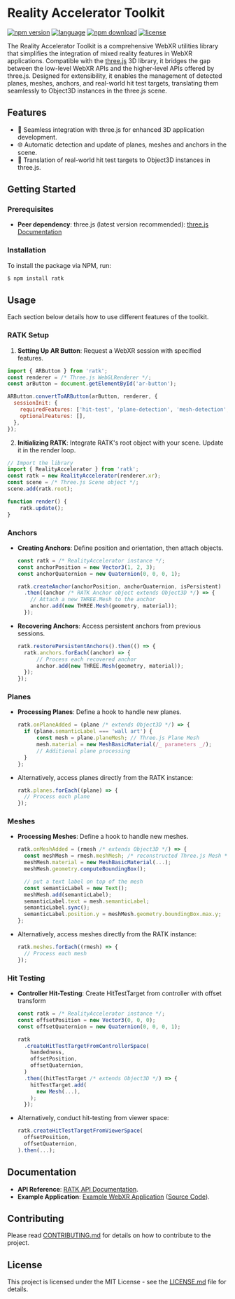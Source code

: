# Reality Accelerator Toolkit

[![npm version](https://badge.fury.io/js/ratk.svg)](https://badge.fury.io/js/ratk)
[![language](https://badgen.net/badge/icon/typescript?icon=typescript&label)](https://www.typescriptlang.org/)
[![npm download](https://badgen.net/npm/dw/ratk)](https://www.npmjs.com/package/ratk)
[![license](https://badgen.net/github/license/meta-quest/reality-accelerator-toolkit)](/LICENSE.md)

The Reality Accelerator Toolkit is a comprehensive WebXR utilities library that simplifies the integration of mixed reality features in WebXR applications. Compatible with the [three.js](https://threejs.org/) 3D library, it bridges the gap between the low-level WebXR APIs and the higher-level APIs offered by three.js. Designed for extensibility, it enables the management of detected planes, meshes, anchors, and real-world hit test targets, translating them seamlessly to Object3D instances in the three.js scene.

## Features

- 🚀 Seamless integration with three.js for enhanced 3D application development.
- 🌐 Automatic detection and update of planes, meshes and anchors in the scene.
- 🎯 Translation of real-world hit test targets to Object3D instances in three.js.

## Getting Started

### Prerequisites

- **Peer dependency**: three.js (latest version recommended): [three.js Documentation](https://threejs.org/docs/)

### Installation

To install the package via NPM, run:

```bash
$ npm install ratk
```

## Usage

Each section below details how to use different features of the toolkit.

### RATK Setup

1. **Setting Up AR Button**: Request a WebXR session with specified features.

```js
import { ARButton } from 'ratk';
const renderer = /* Three.js WebGLRenderer */;
const arButton = document.getElementById('ar-button');

ARButton.convertToARButton(arButton, renderer, {
  sessionInit: {
    requiredFeatures: ['hit-test', 'plane-detection', 'mesh-detection', 'anchors'],
    optionalFeatures: [],
  },
});
```

2. **Initializing RATK**: Integrate RATK's root object with your scene. Update it in the render loop.

```js
// Import the library
import { RealityAccelerator } from 'ratk';
const ratk = new RealityAccelerator(renderer.xr);
const scene = /* Three.js Scene object */;
scene.add(ratk.root);

function render() {
	ratk.update();
}
```

### Anchors

- **Creating Anchors**: Define position and orientation, then attach objects.

  ```js
  const ratk = /* RealityAccelerator instance */;
  const anchorPosition = new Vector3(1, 2, 3);
  const anchorQuaternion = new Quaternion(0, 0, 0, 1);

  ratk.createAnchor(anchorPosition, anchorQuaternion, isPersistent)
    .then((anchor /* RATK Anchor object extends Object3D */) => {
      // Attach a new THREE.Mesh to the anchor
      anchor.add(new THREE.Mesh(geometry, material));
    });
  ```

- **Recovering Anchors**: Access persistent anchors from previous sessions.

  ```js
  ratk.restorePersistentAnchors().then(() => {
  	ratk.anchors.forEach((anchor) => {
  		// Process each recovered anchor
  		anchor.add(new THREE.Mesh(geometry, material));
  	});
  });
  ```

### Planes

- **Processing Planes**: Define a hook to handle new planes.

  ```js
  ratk.onPlaneAdded = (plane /* extends Object3D */) => {
  	if (plane.semanticLabel === 'wall art') {
  		const mesh = plane.planeMesh; // Three.js Plane Mesh
  		mesh.material = new MeshBasicMaterial(/_ parameters _/);
  		// Additional plane processing
  	}
  };
  ```

- Alternatively, access planes directly from the RATK instance:

  ```js
  ratk.planes.forEach((plane) => {
  	// Process each plane
  });
  ```

### Meshes

- **Processing Meshes**: Define a hook to handle new meshes.

  ```js
  ratk.onMeshAdded = (rmesh /* extends Object3D */) => {
    const meshMesh = rmesh.meshMesh; /* reconstructed Three.js Mesh */
    meshMesh.material = new MeshBasicMaterial(...);
    meshMesh.geometry.computeBoundingBox();

    // put a text label on top of the mesh
    const semanticLabel = new Text();
    meshMesh.add(semanticLabel);
    semanticLabel.text = mesh.semanticLabel;
    semanticLabel.sync();
    semanticLabel.position.y = meshMesh.geometry.boundingBox.max.y;
  };
  ```

- Alternatively, access meshes directly from the RATK instance:

  ```js
  ratk.meshes.forEach((rmesh) => {
  	// Process each mesh
  });
  ```

### Hit Testing

- **Controller Hit-Testing**: Create HitTestTarget from controller with offset transform

  ```js
  const ratk = /* RealityAccelerator instance */;
  const offsetPosition = new Vector3(0, 0, 0);
  const offsetQuaternion = new Quaternion(0, 0, 0, 1);

  ratk
    .createHitTestTargetFromControllerSpace(
      handedness,
      offsetPosition,
      offsetQuaternion,
    )
    .then((hitTestTarget /* extends Object3D */) => {
      hitTestTarget.add(
        new Mesh(...),
      );
    });
  ```

- Alternatively, conduct hit-testing from viewer space:

  ```js
  ratk.createHitTestTargetFromViewerSpace(
    offsetPosition,
    offsetQuaternion,
  ).then(...);
  ```

## Documentation

- **API Reference**: [RATK API Documentation](https://meta-quest.github.io/reality-accelerator-toolkit).
- **Example Application**: [Example WebXR Application](https://meta-quest.github.io/reality-accelerator-toolkit/example) ([Source Code](./example/)).

## Contributing

Please read [CONTRIBUTING.md](./CONTRIBUTING.md) for details on how to contribute to the project.

## License

This project is licensed under the MIT License - see the [LICENSE.md](./LICENSE.md) file for details.
